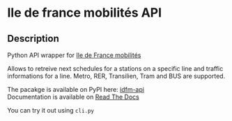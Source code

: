 # Ile de france mobilités API

## Description
Python API wrapper for [Ile de France mobilités](https://prim.iledefrance-mobilites.fr/fr)

Allows to retreive next schedules for a stations on a specific line and traffic informations for a line.
Metro, RER, Transilien, Tram and BUS are supported.

The pacakge is available on PyPI here: [idfm-api](https://pypi.org/project/idfm-api/)<br>
Documentation is available on [Read The Docs](https://idfm-api.readthedocs.io/)

You can try it out using `cli.py`
